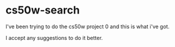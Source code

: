 # cs50w-search
I've been trying to do the cs50w project 0 and this is what i've got.

I accept any suggestions to do it better.
